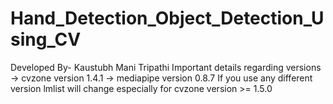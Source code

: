 # Hand_Detection_Object_Detection_Using_CV
Developed By- Kaustubh Mani Tripathi
Important details regarding versions
-> cvzone version 1.4.1
-> mediapipe version 0.8.7
If you use any different version lmlist will change especially for cvzone version >= 1.5.0
